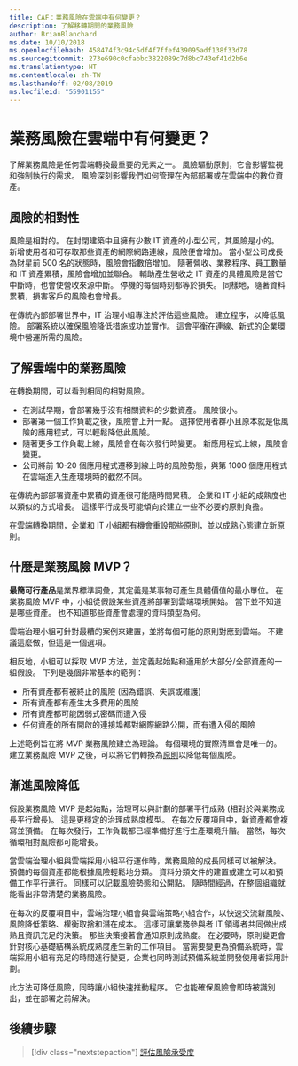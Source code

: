 ```yaml
---
title: CAF：業務風險在雲端中有何變更？
description: 了解移轉期間的業務風險
author: BrianBlanchard
ms.date: 10/10/2018
ms.openlocfilehash: 458474f3c94c5df4f7ffef439095adf138f33d78
ms.sourcegitcommit: 273e690c0cfabbc3822089c7d8bc743ef41d2b6e
ms.translationtype: HT
ms.contentlocale: zh-TW
ms.lasthandoff: 02/08/2019
ms.locfileid: "55901155"
---
```

<!-- markdownlint-disable MD026 -->

# <a name="how-does-business-risk-change-in-the-cloud"></a>業務風險在雲端中有何變更？

了解業務風險是任何雲端轉換最重要的元素之一。 風險驅動原則，它會影響監視和強制執行的需求。 風險深刻影響我們如何管理在內部部署或在雲端中的數位資產。

<!-- markdownlint-enable MD026 -->

## <a name="relativity-of-risk"></a>風險的相對性

風險是相對的。 在封閉建築中且擁有少數 IT 資產的小型公司，其風險是小的。 新增使用者和可存取那些資產的網際網路連線，風險便會增加。 當小型公司成長為財星前 500 名的狀態時，風險會指數倍增加。 隨著營收、業務程序、員工數量和 IT 資產累積，風險會增加並聯合。 輔助產生營收之 IT 資產的具體風險是當它中斷時，也會使營收來源中斷。 停機的每個時刻都等於損失。 同樣地，隨著資料累積，損害客戶的風險也會增長。

在傳統內部部署世界中，IT 治理小組專注於評估這些風險。 建立程序，以降低風險。 部署系統以確保風險降低措施成功並實作。 這會平衡在連線、新式的企業環境中營運所需的風險。

## <a name="understanding-business-risks-in-the-cloud"></a>了解雲端中的業務風險

在轉換期間，可以看到相同的相對風險。

* 在測試早期，會部署幾乎沒有相關資料的少數資產。 風險很小。
* 部署第一個工作負載之後，風險會上升一點。 選擇使用者群小且原本就是低風險的應用程式，可以輕鬆降低此風險。
* 隨著更多工作負載上線，風險會在每次發行時變更。 新應用程式上線，風險會變更。
* 公司將前 10-20 個應用程式遷移到線上時的風險勢態，與第 1000 個應用程式在雲端進入生產環境時的截然不同。

在傳統內部部署資產中累積的資產很可能隨時間累積。 企業和 IT 小組的成熟度也以類似的方式增長。 這樣平行成長可能傾向於建立一些不必要的原則負擔。

在雲端轉換期間，企業和 IT 小組都有機會重設那些原則，並以成熟心態建立新原則。

<!-- markdownlint-disable MD026 -->

## <a name="what-is-a-business-risk-mvp"></a>什麼是業務風險 MVP？

**最簡可行產品**是業界標準詞彙，其定義是某事物可產生具體價值的最小單位。 在業務風險 MVP 中，小組從假設某些資產將部署到雲端環境開始。 當下並不知道是哪些資產。 也不知道那些資產會處理的資料類型為何。

雲端治理小組可針對最糟的案例來建置，並將每個可能的原則對應到雲端。 不建議這麼做，但這是一個選項。

相反地，小組可以採取 MVP 方法，並定義起始點和適用於大部分/全部資產的一組假設。
下列是幾個非常基本的範例：

* 所有資產都有被終止的風險 (因為錯誤、失誤或維護)
* 所有資產都有產生太多費用的風險
* 所有資產都可能因弱式密碼而遭入侵
* 任何資產的所有開啟的連接埠都對網際網路公開，而有遭入侵的風險

上述範例旨在將 MVP 業務風險建立為理論。 每個環境的實際清單會是唯一的。
建立業務風險 MVP 之後，可以將它們轉換為[原則](overview.md)以降低每個風險。

<!-- markdownlint-enable MD026 -->

## <a name="incremental-risk-mitigation"></a>漸進風險降低

假設業務風險 MVP 是起始點，治理可以與計劃的部署平行成熟 (相對於與業務成長平行增長)。 這是更穩定的治理成熟度模型。 在每次反覆項目中，新資產都會複寫並預備。 在每次發行，工作負載都已經準備好進行生產環境升階。 當然，每次循環相對風險都可能增長。

當雲端治理小組與雲端採用小組平行運作時，業務風險的成長同樣可以被解決。 預備的每個資產都能根據風險輕鬆地分類。 資料分類文件的建置或建立可以和預備工作平行進行。 同樣可以記載風險勢態和公開點。 隨時間經過，在整個組織就能看出非常清楚的業務風險。

在每次的反覆項目中，雲端治理小組會與雲端策略小組合作，以快速交流新風險、風險降低策略、權衡取捨和潛在成本。 這樣可讓業務參與者 IT 領導者共同做出成熟且資訊充足的決策。 那些決策接著會通知原則成熟度。 在必要時，原則變更會針對核心基礎結構系統成熟度產生新的工作項目。 當需要變更為預備系統時，雲端採用小組有充足的時間進行變更，企業也同時測試預備系統並開發使用者採用計劃。

此方法可降低風險，同時讓小組快速推動程序。 它也能確保風險會即時被識別出，並在部署之前解決。

## <a name="next-steps"></a>後續步驟

> [!div class="nextstepaction"]
> [評估風險承受度](./risk-tolerance.md)

